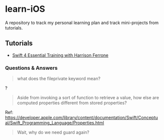 # learn-iOS
A repository to track my personal learning plan and track mini-projects from tutorials.

## Tutorials

* [Swift 4 Essential Training with Harrison Ferrone](https://www.lynda.com/Swift-tutorials/Swift-4-Essential-Training/636121-2.html)

### Questions & Answers

> what does the fileprivate keyword mean?

?


> Aside from invoking a sort of function to retrieve a value, how else are computed properties different from stored properties?

Ref: https://developer.apple.com/library/content/documentation/Swift/Conceptual/Swift_Programming_Language/Properties.html

> Wait, why do we need guard again?
